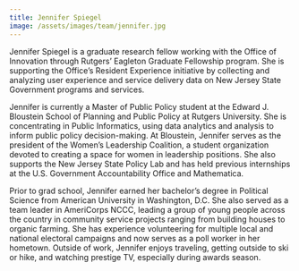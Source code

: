 ```yaml
---
title: Jennifer Spiegel
image: /assets/images/team/jennifer.jpg
---
```


Jennifer Spiegel is a graduate research fellow working with the Office of Innovation through Rutgers’ Eagleton Graduate Fellowship program. She is supporting the Office’s Resident Experience initiative by collecting and analyzing user experience and service delivery data on New Jersey State Government programs and services.

Jennifer is currently a Master of Public Policy student at the Edward J. Bloustein School of Planning and Public Policy at Rutgers University. She is concentrating in Public Informatics, using data analytics and analysis to inform public policy decision-making. At Bloustein, Jennifer serves as the president of the Women’s Leadership Coalition, a student organization devoted to creating a space for women in leadership positions. She also supports the New Jersey State Policy Lab and has held previous internships at the U.S. Government Accountability Office and Mathematica.

Prior to grad school, Jennifer earned her bachelor’s degree in Political Science from American University in Washington, D.C. She also served as a team leader in AmeriCorps NCCC, leading a group of young people across the country in community service projects ranging from building houses to organic farming. She has experience volunteering for multiple local and national electoral campaigns and now serves as a poll worker in her hometown. Outside of work, Jennifer enjoys traveling, getting outside to ski or hike, and watching prestige TV, especially during awards season.
